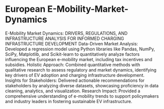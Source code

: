# European E-Mobility-Market-Dynamics
E-Mobility Market Dynamics: DRIVERS, REGULATIONS, AND INFRASTRUCTURE ANALYSIS FOR INFORMED CHARGING INFRASTRUCTURE DEVELOPMENT
Data-Driven Market Analysis: Developed a regression model using Python libraries like Pandas, NumPy, SciPy, Matplotlib, and Scikit-learn to quantitatively analyze factors influencing the European e-mobility market, including tax incentives and subsidies.
Holistic Approach: Combined quantitative methods with qualitative research to assess regulatory and market dynamics, identifying key drivers of EV adoption and charging infrastructure development.
Insights for Stakeholders: Delivered actionable recommendations for stakeholders by analyzing diverse datasets, showcasing proficiency in data cleaning, analytics, and visualization.
Research Impact: Provided a comprehensive understanding of e-mobility trends to support policymakers and industry leaders in fostering sustainable EV infrastructure.
